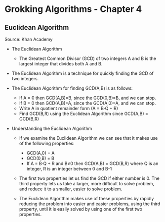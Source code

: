 # Grokking Algorithms - Chapter 4
## Euclidean Algorithm
Source: Khan Academy

- The Euclidean Algorithm 
  - The Greatest Common Divisor (GCD) of two integers A and B is the largest integer that divides both A and B.  

- The Euclidean Algorithm is a technique for quickly finding the GCD of two integers.  
- The Euclidean Algorithm for finding GCD(A,B) is as follows:
  - If A = 0 then GCD(A,B)=B, since the GCD(0,B)=B, and we can stop.
  - If B = 0 then GCD(A,B)=A, since the GCD(A,0)=A, and we can stop.
  - Write A in quotient remainder form (A = B⋅Q + R)
  - Find GCD(B,R) using the Euclidean Algorithm since GCD(A,B) = GCD(B,R)

- Understanding the Euclidean Algorithm 
  - If we examine the Euclidean Algorithm we can see that it makes use of the following properties:
    - GCD(A,0) = A 
    - GCD(0,B) = B 
    - If A = B⋅Q + R and B≠0 then GCD(A,B) = GCD(B,R) where Q is an integer, R is an integer between 0 and B-1

  - The first two properties let us find the GCD if either number is 0. The third property lets us take a larger, more difficult to solve problem, and reduce it to a smaller, easier to solve problem.
  - The Euclidean Algorithm makes use of these properties by rapidly reducing the problem into easier and easier problems, using the third property,  until it is easily solved by using one of the first two properties.

